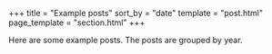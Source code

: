 +++
title = "Example posts"
sort_by = "date"
template = "post.html"
page_template = "section.html"
+++

Here are some example posts. The posts are grouped by year.
